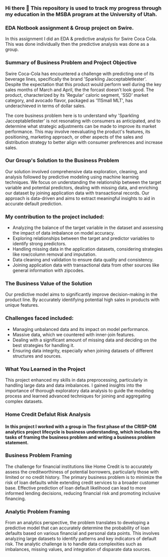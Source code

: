 ### Hi there 👋 This repository is used to track my progress through my education in the MSBA program at the University of Utah. 
### EDA Notbook assignment & Group project on Swire.
In this assignment I did an EDA & predictive analysis for Swire Coca Cola. This was done individually then the predictive analysis was done as a group. 
### Summary of Business Problem and Project Objective
Swire Coca-Cola has encountered a challenge with predicting one of its beverage lines, specifically the brand 'Sparkling Jacceptabletlester'. Despite the expectation that this product would perform well during the key sales months of March and April, the the forcast doesn't look good. The product, characterized by its 'Regular' caloric segment, 'SSD' market category, and avocado flavor, packaged as '11Small MLT', has underachieved in terms of dollar sales.

The core business problem here is to understand why 'Sparkling Jacceptabletlester' is not resonating with consumers as anticipated, and to determine what strategic adjustments can be made to improve its market performance. This may involve reevaluating the product's features, its positioning, marketing approach, or other aspects of the sales and distribution strategy to better align with consumer preferences and increase sales.

### Our Group's Solution to the Business Problem
Our solution involved comprehensive data exploration, cleaning, and analysis followed by predictive modeling using machine learning techniques. We focus on understanding the relationship between the target variable and potential predictors, dealing with missing data, and enriching our dataset by joining application data with transactional records. Our approach is data-driven and aims to extract meaningful insights to aid in accurate default prediction.

### My contribution to the project included:
- Analyzing the balance of the target variable in the dataset and assessing the impact of data imbalance on model accuracy.
- Exploring relationships between the target and predictor variables to identify strong predictors.
- Handling missing data in the application datasets, considering strategies like row/column removal and imputation.
- Data cleaning and validation to ensure data quality and consistency.
- Joining application data with transactional data from other sources like general information with zipcodes. 

### The Business Value of the Solution
Our predictive model aims to significantly improve decision-making in the product line. By accurately identifying potential high sales in products with unique features. 

### Challenges faced included:
- Managing unbalanced data and its impact on model performance.
- Massive data, which we countered with inner-join features.
- Dealing with a significant amount of missing data and deciding on the best strategies for handling it.
- Ensuring data integrity, especially when joining datasets of different structures and sources.
### What You Learned in the Project
This project enhanced my skills in data preprocessing, particularly in handling large data and data imbalances. I gained insights into the importance of thorough exploratory data analysis to guide the modeling process and learned advanced techniques for joining and aggregating complex datasets.


### Home Credit Defalut Risk Analysis
#### In this project I worked with a group in The first phase of the CRISP-DM analytics project lifecycle is business understanding, which includes the tasks of framing the business problem and writing a business problem statement.
### Business Problem Framing
The challenge for financial institutions like Home Credit is to accurately assess the creditworthiness of potential borrowers, particularly those with limited or no credit history. The primary business problem is to minimize the risk of loan defaults while extending credit services to a broader customer base. Effective prediction of loan default likelihood can lead to more informed lending decisions, reducing financial risk and promoting inclusive financing.

### Analytic Problem Framing
From an analytics perspective, the problem translates to developing a predictive model that can accurately determine the probability of loan defaults based on various financial and personal data points. This involves analyzing large datasets to identify patterns and key indicators of default risk. The analytic challenge is to handle data complexities such as imbalances, missing values, and integration of disparate data sources.
<!--
**tomkings3/tomkings3** is a ✨ _special_ ✨ repository because its `README.md` (this file) appears on your GitHub profile.

Here are some ideas to get you started:

- 🔭 I’m currently working on ...
- 🌱 I’m currently learning ...
- 👯 I’m looking to collaborate on ...
- 🤔 I’m looking for help with ...
- 💬 Ask me about ...
- 📫 How to reach me: ...
- 😄 Pronouns: ...
- ⚡ Fun fact: ...
-->
